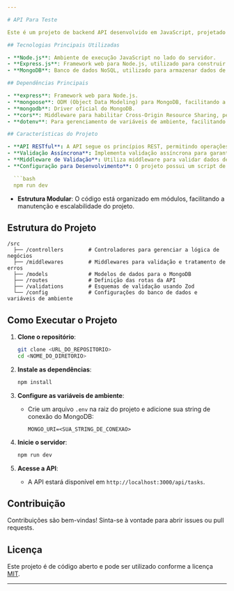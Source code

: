 ```yaml
---

# API Para Teste

Este é um projeto de backend API desenvolvido em JavaScript, projetado para fornecer uma interface RESTful para gerenciamento de tarefas.

## Tecnologias Principais Utilizadas

- **Node.js**: Ambiente de execução JavaScript no lado do servidor.
- **Express.js**: Framework web para Node.js, utilizado para construir a API.
- **MongoDB**: Banco de dados NoSQL, utilizado para armazenar dados de tarefas, através do Mongoose para modelagem de dados.

## Dependências Principais

- **express**: Framework web para Node.js.
- **mongoose**: ODM (Object Data Modeling) para MongoDB, facilitando a interação com o banco de dados.
- **mongodb**: Driver oficial do MongoDB.
- **cors**: Middleware para habilitar Cross-Origin Resource Sharing, permitindo que a API seja consumida por aplicações frontend em diferentes domínios.
- **dotenv**: Para gerenciamento de variáveis de ambiente, facilitando a configuração do ambiente de desenvolvimento.

## Características do Projeto

- **API RESTful**: A API segue os princípios REST, permitindo operações CRUD (Criar, Ler, Atualizar, Deletar) para tarefas.
- **Validação Assíncrona**: Implementa validação assíncrona para garantir que o título da tarefa não seja duplicado.
- **Middleware de Validação**: Utiliza middleware para validar dados de entrada antes de processar as requisições.
- **Configuração para Desenvolvimento**: O projeto possui um script de desenvolvimento configurado no `package.json`, permitindo iniciar o servidor com o comando:

  ```bash
  npm run dev
  ```

- **Estrutura Modular**: O código está organizado em módulos, facilitando a manutenção e escalabilidade do projeto.

## Estrutura do Projeto

```
/src
  ├── /controllers        # Controladores para gerenciar a lógica de negócios
  ├── /middlewares        # Middlewares para validação e tratamento de erros
  ├── /models             # Modelos de dados para o MongoDB
  ├── /routes             # Definição das rotas da API
  ├── /validations        # Esquemas de validação usando Zod
  └── /config             # Configurações do banco de dados e variáveis de ambiente
```

## Como Executar o Projeto

1. **Clone o repositório**:

   ```bash
   git clone <URL_DO_REPOSITORIO>
   cd <NOME_DO_DIRETORIO>
   ```

2. **Instale as dependências**:

   ```bash
   npm install
   ```

3. **Configure as variáveis de ambiente**:
   - Crie um arquivo `.env` na raiz do projeto e adicione sua string de conexão do MongoDB:

     ```
     MONGO_URI=<SUA_STRING_DE_CONEXAO>
     ```

4. **Inicie o servidor**:

   ```bash
   npm run dev
   ```

5. **Acesse a API**:
   - A API estará disponível em `http://localhost:3000/api/tasks`.

## Contribuição

Contribuições são bem-vindas! Sinta-se à vontade para abrir issues ou pull requests.

## Licença

Este projeto é de código aberto e pode ser utilizado conforme a licença [MIT](LICENSE).

---
```

